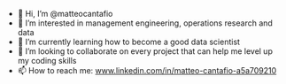 - 👋 Hi, I’m @matteocantafio
- 👀 I’m interested in management engineering, operations research and data
- 🌱 I’m currently learning how to become a good data scientist
- 💞️ I’m looking to collaborate on every project that can help me level up my coding skills
- 📫 How to reach me: www.linkedin.com/in/matteo-cantafio-a5a709210

<!---
matteocantafio/matteocantafio is a ✨ special ✨ repository because its `README.md` (this file) appears on your GitHub profile.
You can click the Preview link to take a look at your changes.
--->
